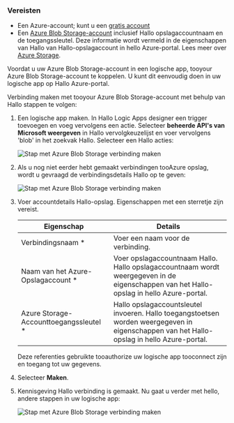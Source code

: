 ### <a name="prerequisites"></a>Vereisten
* Een Azure-account; kunt u een [gratis account](https://azure.microsoft.com/free)
* Een [Azure Blob Storage-account](../articles/storage/common/storage-create-storage-account.md) inclusief Hallo opslagaccountnaam en de toegangssleutel. Deze informatie wordt vermeld in de eigenschappen van Hallo van Hallo-opslagaccount in hello Azure-portal. Lees meer over [Azure Storage](../articles/storage/common/storage-introduction.md).

Voordat u uw Azure Blob Storage-account in een logische app, tooyour Azure Blob Storage-account te koppelen. U kunt dit eenvoudig doen in uw logische app op Hallo Azure-portal.  

Verbinding maken met tooyour Azure Blob Storage-account met behulp van Hallo stappen te volgen:  

1. Een logische app maken. In Hallo Logic Apps designer een trigger toevoegen en voeg vervolgens een actie. Selecteer **beheerde API's van Microsoft weergeven** in Hallo vervolgkeuzelijst en voer vervolgens 'blob' in het zoekvak Hallo. Selecteer een Hallo acties:  
   
    ![Stap met Azure Blob Storage verbinding maken](./media/connectors-create-api-azureblobstorage/azureblobstorage-1.png)  
2. Als u nog niet eerder hebt gemaakt verbindingen tooAzure opslag, wordt u gevraagd de verbindingsdetails Hallo op te geven:   
   
    ![Stap met Azure Blob Storage verbinding maken](./media/connectors-create-api-azureblobstorage/connection-details.png)  
3. Voer accountdetails Hallo-opslag. Eigenschappen met een sterretje zijn vereist.
   
   | Eigenschap | Details |
   | --- | --- |
   | Verbindingsnaam * |Voer een naam voor de verbinding. |
   | Naam van het Azure-Opslagaccount * |Voer opslagaccountnaam Hallo. Hallo opslagaccountnaam wordt weergegeven in de eigenschappen van het Hallo-opslag in hello Azure-portal. |
   | Azure Storage-Accounttoegangssleutel * |Hallo opslagaccountsleutel invoeren. Hallo toegangstoetsen worden weergegeven in eigenschappen van het Hallo-opslag in hello Azure-portal. |
   
    Deze referenties gebruikte tooauthorize uw logische app tooconnect zijn en toegang tot uw gegevens. 
4. Selecteer **Maken**.
5. Kennisgeving Hallo verbinding is gemaakt. Nu gaat u verder met hello, andere stappen in uw logische app: 
   
    ![Stap met Azure Blob Storage verbinding maken](./media/connectors-create-api-azureblobstorage/azureblobstorage-3.png)  

